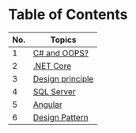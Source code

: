 <!-- #  

<div>
    <br>
    <h1 align="center" style="font-size: 40px"><strong>Full stack developer - Interview Questions & Answers </strong></h1> <br>
</div> -->

# Table of Contents

| No. | Topics |
| --- | --------- |
|1  | [C# and OOPS?](./CsharpOops.md) |
|2  | [.NET Core](./DotnetCore) |
|3  | [Design principle](./DesginPrinciple) |
|4  | [SQL Server](./SQLServer) |
|5  | [Angular](./Angular) |
|6  | [Design Pattern](./DesignPattern) |
